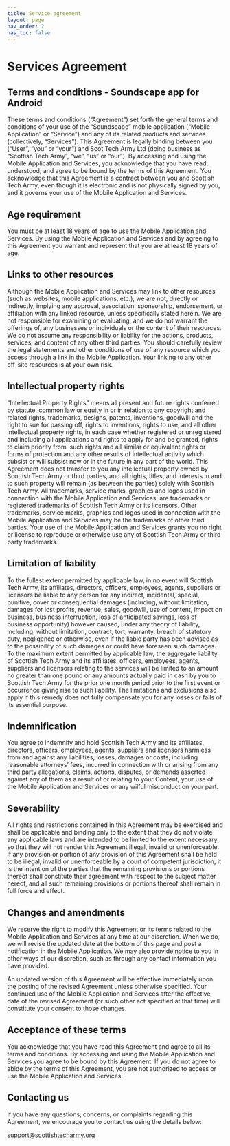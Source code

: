 ```yaml
---
title: Service agreement
layout: page
nav_order: 2
has_toc: false
---
```


# Services Agreement

## Terms and conditions - Soundscape app for Android
These terms and conditions (“Agreement”) set forth the general terms and conditions of your use of the “Soundscape” mobile application (“Mobile Application” or “Service”) and any of its related products and services (collectively, “Services”). This Agreement is legally binding between you (“User”, “you” or “your”) and Scot Tech Army Ltd (doing business as “Scottish Tech Army”, “we”, “us” or “our”). By accessing and using the Mobile Application and Services, you acknowledge that you have read, understood, and agree to be bound by the terms of this Agreement. You acknowledge that this Agreement is a contract between you and Scottish Tech Army, even though it is electronic and is not physically signed by you, and it governs your use of the Mobile Application and Services.

## Age requirement
You must be at least 18 years of age to use the Mobile Application and Services. By using the Mobile Application and Services and by agreeing to this Agreement you warrant and represent that you are at least 18 years of age.

## Links to other resources
Although the Mobile Application and Services may link to other resources (such as websites, mobile applications, etc.), we are not, directly or indirectly, implying any approval, association, sponsorship, endorsement, or affiliation with any linked resource, unless specifically stated herein. We are not responsible for examining or evaluating, and we do not warrant the offerings of, any businesses or individuals or the content of their resources. We do not assume any responsibility or liability for the actions, products, services, and content of any other third parties. You should carefully review the legal statements and other conditions of use of any resource which you access through a link in the Mobile Application. Your linking to any other off-site resources is at your own risk.

## Intellectual property rights
“Intellectual Property Rights” means all present and future rights conferred by statute, common law or equity in or in relation to any copyright and related rights, trademarks, designs, patents, inventions, goodwill and the right to sue for passing off, rights to inventions, rights to use, and all other intellectual property rights, in each case whether registered or unregistered and including all applications and rights to apply for and be granted, rights to claim priority from, such rights and all similar or equivalent rights or forms of protection and any other results of intellectual activity which subsist or will subsist now or in the future in any part of the world. This Agreement does not transfer to you any intellectual property owned by Scottish Tech Army or third parties, and all rights, titles, and interests in and to such property will remain (as between the parties) solely with Scottish Tech Army. All trademarks, service marks, graphics and logos used in connection with the Mobile Application and Services, are trademarks or registered trademarks of Scottish Tech Army or its licensors. Other trademarks, service marks, graphics and logos used in connection with the Mobile Application and Services may be the trademarks of other third parties. Your use of the Mobile Application and Services grants you no right or license to reproduce or otherwise use any of Scottish Tech Army or third party trademarks.

## Limitation of liability
To the fullest extent permitted by applicable law, in no event will Scottish Tech Army, its affiliates, directors, officers, employees, agents, suppliers or licensors be liable to any person for any indirect, incidental, special, punitive, cover or consequential damages (including, without limitation, damages for lost profits, revenue, sales, goodwill, use of content, impact on business, business interruption, loss of anticipated savings, loss of business opportunity) however caused, under any theory of liability, including, without limitation, contract, tort, warranty, breach of statutory duty, negligence or otherwise, even if the liable party has been advised as to the possibility of such damages or could have foreseen such damages. To the maximum extent permitted by applicable law, the aggregate liability of Scottish Tech Army and its affiliates, officers, employees, agents, suppliers and licensors relating to the services will be limited to an amount no greater than one pound or any amounts actually paid in cash by you to Scottish Tech Army for the prior one month period prior to the first event or occurrence giving rise to such liability. The limitations and exclusions also apply if this remedy does not fully compensate you for any losses or fails of its essential purpose.

## Indemnification
You agree to indemnify and hold Scottish Tech Army and its affiliates, directors, officers, employees, agents, suppliers and licensors harmless from and against any liabilities, losses, damages or costs, including reasonable attorneys’ fees, incurred in connection with or arising from any third party allegations, claims, actions, disputes, or demands asserted against any of them as a result of or relating to your Content, your use of the Mobile Application and Services or any wilful misconduct on your part.

## Severability
All rights and restrictions contained in this Agreement may be exercised and shall be applicable and binding only to the extent that they do not violate any applicable laws and are intended to be limited to the extent necessary so that they will not render this Agreement illegal, invalid or unenforceable. If any provision or portion of any provision of this Agreement shall be held to be illegal, invalid or unenforceable by a court of competent jurisdiction, it is the intention of the parties that the remaining provisions or portions thereof shall constitute their agreement with respect to the subject matter hereof, and all such remaining provisions or portions thereof shall remain in full force and effect.

## Changes and amendments
We reserve the right to modify this Agreement or its terms related to the Mobile Application and Services at any time at our discretion. When we do, we will revise the updated date at the bottom of this page and post a notification in the Mobile Application. We may also provide notice to you in other ways at our discretion, such as through any contact information you have provided.

An updated version of this Agreement will be effective immediately upon the posting of the revised Agreement unless otherwise specified. Your continued use of the Mobile Application and Services after the effective date of the revised Agreement (or such other act specified at that time) will constitute your consent to those changes.


## Acceptance of these terms
You acknowledge that you have read this Agreement and agree to all its terms and conditions. By accessing and using the Mobile Application and Services you agree to be bound by this Agreement. If you do not agree to abide by the terms of this Agreement, you are not authorized to access or use the Mobile Application and Services.


## Contacting us
If you have any questions, concerns, or complaints regarding this Agreement, we encourage you to contact us using the details below:


support@scottishtecharmy.org
